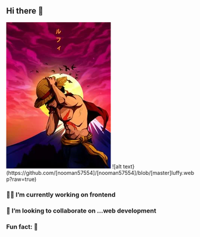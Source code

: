 ## Hi there 👋
<Img src="luffy.webp" title="luffy">
![alt text}(https://github.com/[nooman57554]/[nooman57554]/blob/[master]luffy.webp?raw=true)



### 👨‍💻 I’m currently working on frontend 
### 🙆 I’m looking to collaborate on ...web development 
### Fun fact: 🤌

